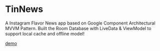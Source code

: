 # TinNews
 
A Instagram Flavor News app based on Google Component Architectural MVVM Pattern.
Built the Room Database with LiveData & ViewModel to support local cache and offline model!


[demo](https://user-images.githubusercontent.com/85295108/190264323-b06596a1-d2ee-47ae-a893-82f6daa01595.gif)
